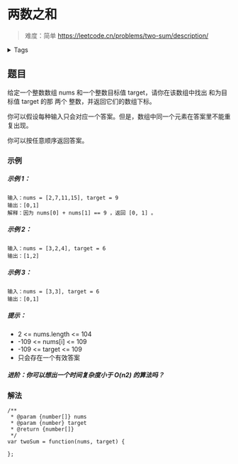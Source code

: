 # 两数之和

> 难度：简单
https://leetcode.cn/problems/two-sum/description/


<details>
    <summary>Tags</summary>
    <pre><code>array | hash-table</code></pre>
</details>

## 题目
给定一个整数数组 nums 和一个整数目标值 target，请你在该数组中找出 和为目标值 target  的那 两个 整数，并返回它们的数组下标。

你可以假设每种输入只会对应一个答案。但是，数组中同一个元素在答案里不能重复出现。

你可以按任意顺序返回答案。

### 示例
##### 示例 1：
```
输入：nums = [2,7,11,15], target = 9
输出：[0,1]
解释：因为 nums[0] + nums[1] == 9 ，返回 [0, 1] 。
```

##### 示例 2：
```
输入：nums = [3,2,4], target = 6
输出：[1,2]
```

##### 示例 3：
```
输入：nums = [3,3], target = 6
输出：[0,1]
```

##### 提示：
- 2 <= nums.length <= 104
- -109 <= nums[i] <= 109
- -109 <= target <= 109
- 只会存在一个有效答案

##### 进阶：你可以想出一个时间复杂度小于 O(n2) 的算法吗？

### 解法
```
/**
 * @param {number[]} nums
 * @param {number} target
 * @return {number[]}
 */
var twoSum = function(nums, target) {

};

```